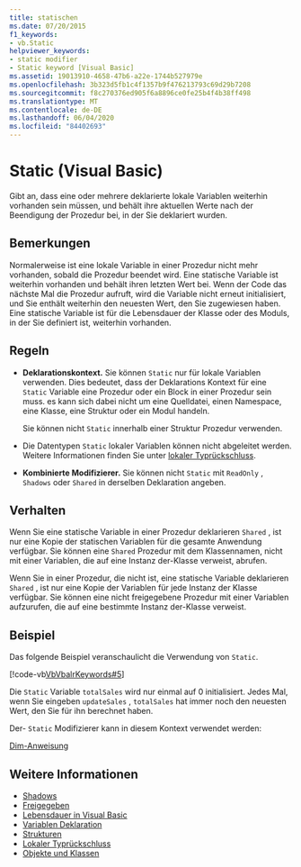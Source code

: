 ```yaml
---
title: statischen
ms.date: 07/20/2015
f1_keywords:
- vb.Static
helpviewer_keywords:
- static modifier
- Static keyword [Visual Basic]
ms.assetid: 19013910-4658-47b6-a22e-1744b527979e
ms.openlocfilehash: 3b323d5fb1c4f1357b9f476213793c69d29b7208
ms.sourcegitcommit: f8c270376ed905f6a8896ce0fe25b4f4b38ff498
ms.translationtype: MT
ms.contentlocale: de-DE
ms.lasthandoff: 06/04/2020
ms.locfileid: "84402693"
---
```

# <a name="static-visual-basic"></a>Static (Visual Basic)
Gibt an, dass eine oder mehrere deklarierte lokale Variablen weiterhin vorhanden sein müssen, und behält ihre aktuellen Werte nach der Beendigung der Prozedur bei, in der Sie deklariert wurden.  
  
## <a name="remarks"></a>Bemerkungen  
 Normalerweise ist eine lokale Variable in einer Prozedur nicht mehr vorhanden, sobald die Prozedur beendet wird. Eine statische Variable ist weiterhin vorhanden und behält ihren letzten Wert bei. Wenn der Code das nächste Mal die Prozedur aufruft, wird die Variable nicht erneut initialisiert, und Sie enthält weiterhin den neuesten Wert, den Sie zugewiesen haben. Eine statische Variable ist für die Lebensdauer der Klasse oder des Moduls, in der Sie definiert ist, weiterhin vorhanden.  
  
## <a name="rules"></a>Regeln  
  
- **Deklarationskontext.** Sie können `Static` nur für lokale Variablen verwenden. Dies bedeutet, dass der Deklarations Kontext für eine `Static` Variable eine Prozedur oder ein Block in einer Prozedur sein muss. es kann sich dabei nicht um eine Quelldatei, einen Namespace, eine Klasse, eine Struktur oder ein Modul handeln.  
  
     Sie können nicht `Static` innerhalb einer Struktur Prozedur verwenden.  
  
- Die Datentypen `Static` lokaler Variablen können nicht abgeleitet werden. Weitere Informationen finden Sie unter [lokaler Typrückschluss](../../programming-guide/language-features/variables/local-type-inference.md).  
  
- **Kombinierte Modifizierer.** Sie können nicht `Static` mit `ReadOnly` , `Shadows` oder `Shared` in derselben Deklaration angeben.  
  
## <a name="behavior"></a>Verhalten  
 Wenn Sie eine statische Variable in einer Prozedur deklarieren `Shared` , ist nur eine Kopie der statischen Variablen für die gesamte Anwendung verfügbar. Sie können eine `Shared` Prozedur mit dem Klassennamen, nicht mit einer Variablen, die auf eine Instanz der-Klasse verweist, abrufen.  
  
 Wenn Sie in einer Prozedur, die nicht ist, eine statische Variable deklarieren `Shared` , ist nur eine Kopie der Variablen für jede Instanz der Klasse verfügbar. Sie können eine nicht freigegebene Prozedur mit einer Variablen aufzurufen, die auf eine bestimmte Instanz der-Klasse verweist.  
  
## <a name="example"></a>Beispiel  
 Das folgende Beispiel veranschaulicht die Verwendung von `Static`.  
  
 [!code-vb[VbVbalrKeywords#5](~/samples/snippets/visualbasic/VS_Snippets_VBCSharp/VbVbalrKeywords/VB/Class1.vb#5)]  
  
 Die `Static` Variable `totalSales` wird nur einmal auf 0 initialisiert. Jedes Mal, wenn Sie eingeben `updateSales` , `totalSales` hat immer noch den neuesten Wert, den Sie für ihn berechnet haben.  
  
 Der- `Static` Modifizierer kann in diesem Kontext verwendet werden:  
  
 [Dim-Anweisung](../statements/dim-statement.md)  
  
## <a name="see-also"></a>Weitere Informationen

- [Shadows](shadows.md)
- [Freigegeben](shared.md)
- [Lebensdauer in Visual Basic](../../programming-guide/language-features/declared-elements/lifetime.md)
- [Variablen Deklaration](../../programming-guide/language-features/variables/variable-declaration.md)
- [Strukturen](../../programming-guide/language-features/data-types/structures.md)
- [Lokaler Typrückschluss](../../programming-guide/language-features/variables/local-type-inference.md)
- [Objekte und Klassen](../../programming-guide/language-features/objects-and-classes/index.md)
